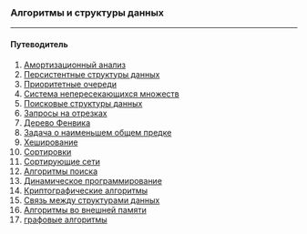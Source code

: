 ### Алгоритмы и структуры данных
---
#### Путеводитель
1. [Амортизационный анализ]()
2. [Персистентные структуры данных]()
3. [Приоритетные очереди]()
4. [Система непересекающихся множеств]()
5. [Поисковые структуры данных]()
6. [Запросы на отрезках]()
7. [Дерево Фенвика]()
8. [Задача о наименьшем общем предке]()
9. [Хеширование]()
10. [Сортировки](https://github.com/georgedem975/algorithms_and_data_structures/tree/master/sorts)
11. [Сортирующие сети]()
12. [Алгоритмы поиска]()
13. [Динамическое программирование]()
14. [Криптографические алгоритмы]()
15. [Связь между структурами данных]()
16. [Алгоритмы во внешней памяти]()
17. [графовые алгоритмы]()

